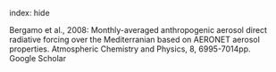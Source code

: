 index: hide

<div class="Citation">

  <div class="Citation-body">
    <div class="Citation-text">Bergamo et al., 2008: Monthly-averaged anthropogenic aerosol direct radiative forcing over the Mediterranian based on AERONET aerosol properties. <span class="Article-journal">Atmospheric Chemistry and Physics, </span><span class="Article-volume">8, </span>6995-7014pp.</div>
    <div class="Citation-links">
      <div class="CitationLink" data-href="https://scholar.google.com/scholar?q=Monthly-averaged+anthropogenic+aerosol+direct+radiative+forcing+over+the+Mediterranian+based+on+AERONET+aerosol+properties">
        <div class="CitationLink-icon CitationLink-Scholar"></div>
        <div class="CitationLink-text">Google Scholar</div>
      </div>
    </div>
  </div>
</div>


<div class="Citation-copy">

</div>